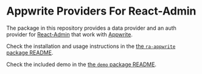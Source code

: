 # Appwrite Providers For React-Admin

The package in this repository provides a data provider and an auth provider for [React-Admin](https://marmelab.com/react-admin/) that work with [Appwrite](https://appwrite.io/).

Check the installation and usage instructions in the [the `ra-appwrite` package README](./packages/ra-appwrite/README.md).

Check the included demo in the [the `demo` package README](./packages/demo/README.md).